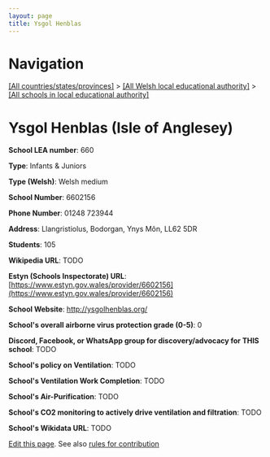 ```yaml
---
layout: page
title: Ysgol Henblas
---
```

# Navigation

[[All countries/states/provinces]](../../..) > [[All Welsh local educational authority]](../..) > [[All schools in local educational authority]](..)

# Ysgol Henblas (Isle of Anglesey)

**School LEA number**: 660

**Type**: Infants & Juniors

**Type (Welsh)**: Welsh medium

**School Number**: 6602156

**Phone Number**: 01248 723944

**Address**: Llangristiolus, Bodorgan, Ynys Môn, LL62 5DR

**Students**: 105

**Wikipedia URL**: TODO

**Estyn (Schools Inspectorate) URL**: [https://www.estyn.gov.wales/provider/6602156](https://www.estyn.gov.wales/provider/6602156)

**School Website**: http://ysgolhenblas.org/

**School's overall airborne virus protection grade (0-5)**: 0

**Discord, Facebook, or WhatsApp group for discovery/advocacy for THIS school**: TODO

**School's policy on Ventilation**: TODO

**School's Ventilation Work Completion**: TODO

**School's Air-Purification**: TODO

**School's CO2 monitoring to actively drive ventilation and filtration**: TODO

**School's Wikidata URL**: TODO




[Edit this page](https://github.com/VentilationProject/Wales/edit/prif/./Isle_of_Anglesey/Ysgol_Henblas.md). See also [rules for contribution](../../../contribution-rules/)